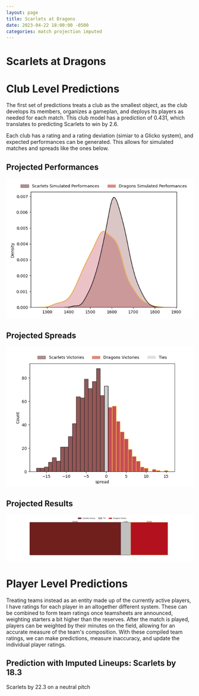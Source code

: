 ```yaml
---  
layout: page  
title: Scarlets at Dragons  
date: 2023-04-22 18:00:00 -0500  
categories: match projection imputed  
---
```

# Scarlets at Dragons

# Club Level Predictions


The first set of predictions treats a club as the smallest object, as the club develops its members, organizes a gameplan, and deploys its players as needed for each match. This club model has a prediction of 0.431, which translates to predicting Scarlets to win by 2.6.

Each club has a rating and a rating deviation (simiar to a Glicko system), and expected performances can be generated. This allows for simulated matches and spreads like the ones below.
## Projected Performances


![Projected Performances](plots/performances_2023-04-22-Dragons-Scarlets.png)
## Projected Spreads


![Projected Spreads](plots/spreads_2023-04-22-Dragons-Scarlets.png)
## Projected Results


![Projected Results](plots/resultbar_2023-04-22-Dragons-Scarlets.png)
# Player Level Predictions


Treating teams instead as an entity made up of the currently active players, I have ratings for each player in an altogether different system. These can be combined to form team ratings once teamsheets are announced, weighting starters a bit higher than the reserves. After the match is played, players can be weighted by their minutes on the field, allowing for an accurate measure of the team's composition. With these compiled team ratings, we can make predictions, measure inaccuracy, and update the individual player ratings.
## Prediction with Imputed Lineups: Scarlets by 18.3


Scarlets by 22.3 on a neutral pitch


